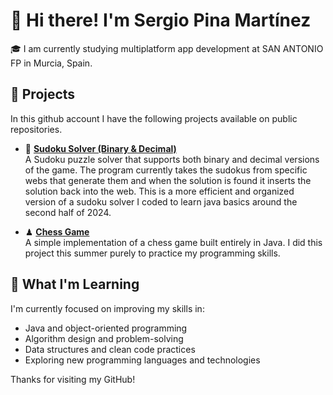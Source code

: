 # 👋 Hi there! I'm Sergio Pina Martínez

🎓 I am currently studying multiplatform app development at SAN ANTONIO FP in Murcia, Spain.

## 🚀 Projects

In this github account I have the following projects available on public repositories.

- 🔢 [**Sudoku Solver (Binary & Decimal)**](https://github.com/SergioPMz/Java-Sudoku-Solver)  
  A Sudoku puzzle solver that supports both binary and decimal versions of the game. The program currently takes the sudokus from specific webs that generate them and when the solution is found it inserts the solution back into the web. This is a more efficient and organized version of a sudoku solver I coded to learn java basics around the second half of 2024. 

- ♟ [**Chess Game**](https://github.com/SergioPMz/Java-Chess)  
  A simple implementation of a chess game built entirely in Java. I did this project this summer purely to practice my programming skills.
  
## 🌱 What I'm Learning

I'm currently focused on improving my skills in:

- Java and object-oriented programming  
- Algorithm design and problem-solving  
- Data structures and clean code practices  
- Exploring new programming languages and technologies

Thanks for visiting my GitHub!
